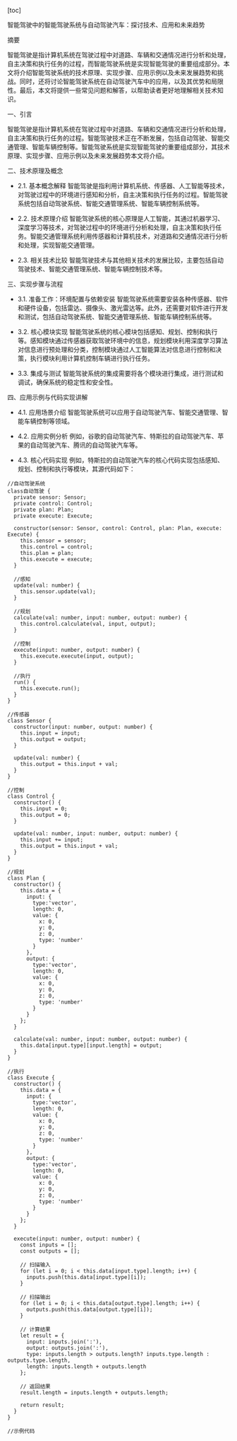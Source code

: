 
[toc]                    
                
                
智能驾驶中的智能驾驶系统与自动驾驶汽车：探讨技术、应用和未来趋势

摘要

智能驾驶是指计算机系统在驾驶过程中对道路、车辆和交通情况进行分析和处理，自主决策和执行任务的过程，而智能驾驶系统是实现智能驾驶的重要组成部分。本文将介绍智能驾驶系统的技术原理、实现步骤、应用示例以及未来发展趋势和挑战。同时，还将讨论智能驾驶系统在自动驾驶汽车中的应用，以及其优势和局限性。最后，本文将提供一些常见问题和解答，以帮助读者更好地理解相关技术知识。

一、引言

智能驾驶是指计算机系统在驾驶过程中对道路、车辆和交通情况进行分析和处理，自主决策和执行任务的过程。智能驾驶技术正在不断发展，包括自动驾驶、智能交通管理、智能车辆控制等。智能驾驶系统是实现智能驾驶的重要组成部分，其技术原理、实现步骤、应用示例以及未来发展趋势本文将介绍。

二、技术原理及概念

- 2.1. 基本概念解释
智能驾驶是指利用计算机系统、传感器、人工智能等技术，对驾驶过程中的环境进行感知和分析，自主决策和执行任务的过程。智能驾驶系统包括自动驾驶系统、智能交通管理系统、智能车辆控制系统等。

- 2.2. 技术原理介绍
智能驾驶系统的核心原理是人工智能，其通过机器学习、深度学习等技术，对驾驶过程中的环境进行分析和处理，自主决策和执行任务。智能交通管理系统利用传感器和计算机技术，对道路和交通情况进行分析和处理，实现智能交通管理。

- 2.3. 相关技术比较
智能驾驶技术与其他相关技术的发展比较，主要包括自动驾驶技术、智能交通管理系统、智能车辆控制技术等。

三、实现步骤与流程

- 3.1. 准备工作：环境配置与依赖安装
智能驾驶系统需要安装各种传感器、软件和硬件设备，包括雷达、摄像头、激光雷达等。此外，还需要对软件进行开发和测试，包括自动驾驶系统、智能交通管理系统、智能车辆控制系统等。

- 3.2. 核心模块实现
智能驾驶系统的核心模块包括感知、规划、控制和执行等。感知模块通过传感器获取驾驶环境中的信息，规划模块利用深度学习算法对信息进行预处理和分类，控制模块通过人工智能算法对信息进行控制和决策，执行模块利用计算机控制车辆进行执行任务。

- 3.3. 集成与测试
智能驾驶系统的集成需要将各个模块进行集成，进行测试和调试，确保系统的稳定性和安全性。

四、应用示例与代码实现讲解

- 4.1. 应用场景介绍
智能驾驶系统可以应用于自动驾驶汽车、智能交通管理、智能车辆控制等领域。

- 4.2. 应用实例分析
例如，谷歌的自动驾驶汽车、特斯拉的自动驾驶汽车、苹果的自动驾驶汽车、腾讯的自动驾驶汽车等。

- 4.3. 核心代码实现
例如，特斯拉的自动驾驶汽车的核心代码实现包括感知、规划、控制和执行等模块，其源代码如下：

```
//自动驾驶系统
class自动驾驶 {
  private sensor: Sensor;
  private control: Control;
  private plan: Plan;
  private execute: Execute;
  
  constructor(sensor: Sensor, control: Control, plan: Plan, execute: Execute) {
    this.sensor = sensor;
    this.control = control;
    this.plan = plan;
    this.execute = execute;
  }
  
  //感知
  update(val: number) {
    this.sensor.update(val);
  }
  
  //规划
  calculate(val: number, input: number, output: number) {
    this.control.calculate(val, input, output);
  }
  
  //控制
  execute(input: number, output: number) {
    this.execute.execute(input, output);
  }
  
  //执行
  run() {
    this.execute.run();
  }
}

//传感器
class Sensor {
  constructor(input: number, output: number) {
    this.input = input;
    this.output = output;
  }
  
  update(val: number) {
    this.output = this.input + val;
  }
}

//控制
class Control {
  constructor() {
    this.input = 0;
    this.output = 0;
  }
  
  update(val: number, input: number, output: number) {
    this.input += input;
    this.output = this.input + val;
  }
}

//规划
class Plan {
  constructor() {
    this.data = {
      input: {
        type:'vector',
        length: 0,
        value: {
          x: 0,
          y: 0,
          z: 0,
          type: 'number'
        }
      },
      output: {
        type:'vector',
        length: 0,
        value: {
          x: 0,
          y: 0,
          z: 0,
          type: 'number'
        }
      }
    };
  }
  
  calculate(val: number, input: number, output: number) {
    this.data[input.type][input.length] = output;
  }
}

//执行
class Execute {
  constructor() {
    this.data = {
      input: {
        type:'vector',
        length: 0,
        value: {
          x: 0,
          y: 0,
          z: 0,
          type: 'number'
        }
      },
      output: {
        type:'vector',
        length: 0,
        value: {
          x: 0,
          y: 0,
          z: 0,
          type: 'number'
        }
      }
    };
  }
  
  execute(input: number, output: number) {
    const inputs = [];
    const outputs = [];
    
    // 扫描输入
    for (let i = 0; i < this.data[input.type].length; i++) {
      inputs.push(this.data[input.type][i]);
    }
    
    // 扫描输出
    for (let i = 0; i < this.data[output.type].length; i++) {
      outputs.push(this.data[output.type][i]);
    }
    
    // 计算结果
    let result = {
      input: inputs.join(':'),
      output: outputs.join(':'),
      type: inputs.length > outputs.length? inputs.type.length : outputs.type.length,
      length: inputs.length + outputs.length
    };
    
    // 返回结果
    result.length = inputs.length + outputs.length;
    
    return result;
  }
}

//示例代码
```

